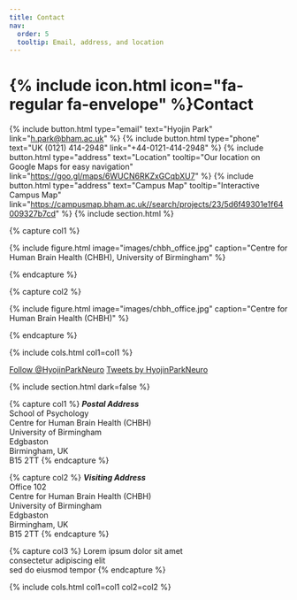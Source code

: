```yaml
---
title: Contact
nav:
  order: 5
  tooltip: Email, address, and location
---
```


# {% include icon.html icon="fa-regular fa-envelope" %}Contact

{%
  include button.html
  type="email"
  text="Hyojin Park"
  link="h.park@bham.ac.uk"
%}
{%
  include button.html
  type="phone"
  text="UK (0121) 414-2948"
  link="+44-0121-414-2948"
%}
{%
  include button.html
  type="address"
  text="Location"
  tooltip="Our location on Google Maps for easy navigation"
  link="https://goo.gl/maps/6WUCN6RKZxGCqbXU7"
%}
{%
  include button.html
  type="address"
  text="Campus Map"
  tooltip="Interactive Campus Map"
  link="https://campusmap.bham.ac.uk//search/projects/23/5d6f49301e1f64009327b7cd"
%}
{% include section.html %}

{% capture col1 %}

{%
  include figure.html
  image="images/chbh_office.jpg"
  caption="Centre for Human Brain Health (CHBH), University of Birmingham"
%}

{% endcapture %}

{% capture col2 %}

{%
  include figure.html
  image="images/chbh_office.jpg"
  caption="Centre for Human Brain Health (CHBH)"
%}

{% endcapture %}

{% include cols.html col1=col1 %}

<a href="https://twitter.com/HyojinParkNeuro?ref_src=twsrc%5Etfw" class="twitter-follow-button" data-show-count="false">Follow @HyojinParkNeuro</a><script async src="https://platform.twitter.com/widgets.js" charset="utf-8"></script>
<a class="twitter-timeline" data-width="100%" data-height="500%" href="https://twitter.com/HyojinParkNeuro?ref_src=twsrc%5Etfw">Tweets by HyojinParkNeuro</a> <script async src="https://platform.twitter.com/widgets.js" charset="utf-8"></script>

{% include section.html dark=false %}

{% capture col1 %}
***Postal Address*** <br>
School of Psychology <br>
Centre for Human Brain Health (CHBH) <br>
University of Birmingham <br>
Edgbaston <br>
Birmingham, UK <br>
B15 2TT
{% endcapture %}

{% capture col2 %}
***Visiting Address*** <br>
Office 102 <br>
Centre for Human Brain Health (CHBH) <br>
University of Birmingham <br>
Edgbaston <br>
Birmingham, UK <br>
B15 2TT
{% endcapture %}

{% capture col3 %}
Lorem ipsum dolor sit amet  
consectetur adipiscing elit  
sed do eiusmod tempor
{% endcapture %}

{% include cols.html col1=col1 col2=col2 %}

